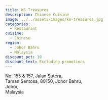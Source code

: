 ```yaml
---
title: KS Treasures
description: Chinese Cuisine
image: ../../assets/images/ks-treasures.jpg
categories:
  - Restaurant
cuisine:
  - Chinese
region:
  - Johor Bahru
  - Malaysia
discount_pct: 10
discount_text: Excluding promotions
---
```


No. 155 & 157, Jalan Sutera, \
Taman Sentosa, 80150, Johor Bahru, \
Johor, \
Malaysia

